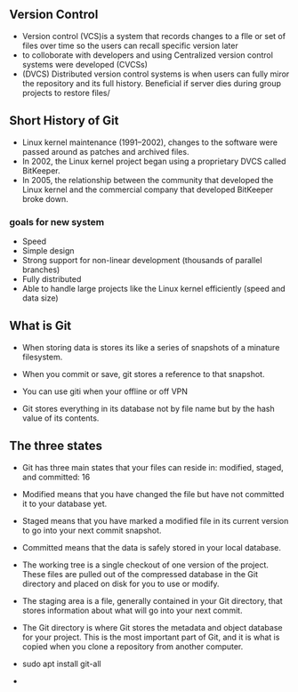 ## Version Control
- Version control (VCS)is a system that records changes to a fIle or set of files over time so the users can recall specific version later
- to colloborate with developers and using Centralized version control systems were developed (CVCSs)
- (DVCS) Distributed version control systems is when users can fully miror the repository and its full history. Beneficial if server dies during group projects to restore files/

## Short History of Git
- Linux kernel maintenance (1991–2002), changes to the software were passed around as patches and archived files. 
- In 2002, the Linux kernel project began using a proprietary DVCS called
BitKeeper.
- In 2005, the relationship between the community that developed the Linux kernel and the commercial company that developed BitKeeper broke down.
### goals for new system
- Speed
- Simple design
- Strong support for non-linear development (thousands of parallel branches)
-  Fully distributed
- Able to handle large projects like the Linux kernel efficiently (speed and data size)
## What is Git
- When storing data is stores its like a series of snapshots of a minature filesystem. 
- When you commit or save, git stores a reference to that snapshot.

- You can use giti when your offline or off VPN
-  Git stores everything in its database not by file name but by the hash value of its contents.
## The three states
- Git has three main states that your files can reside in: modified,
staged, and committed:
16
-  Modified means that you have changed the file but have not committed it to your database yet.
- Staged means that you have marked a modified file in its current version to go into your next commit snapshot.
-  Committed means that the data is safely stored in your local database.

- The working tree is a single checkout of one version of the project. These files are pulled out of the
compressed database in the Git directory and placed on disk for you to use or modify.
- The staging area is a file, generally contained in your Git directory, that stores information about
what will go into your next commit. 
- The Git directory is where Git stores the metadata and object database for your project. This is the
most important part of Git, and it is what is copied when you clone a repository from another
computer.

- sudo apt install git-all
-
